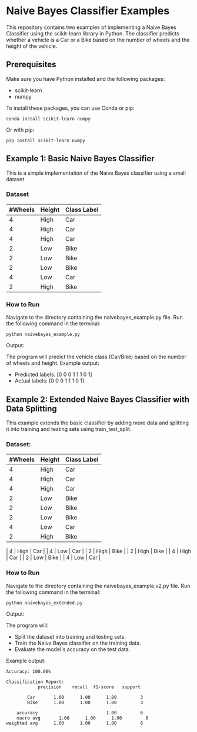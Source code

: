 # Naive Bayes Classifier Examples

This repository contains two examples of implementing a Naive Bayes Classifier using the scikit-learn library in Python. The classifier predicts whether a vehicle is a Car or a Bike based on the number of wheels and the height of the vehicle.

## Prerequisites

Make sure you have Python installed and the following packages:

* scikit-learn
* numpy

To install these packages, you can use Conda or pip:

```
conda install scikit-learn numpy

```
Or with pip:

```
pip install scikit-learn numpy

```

## Example 1: Basic Naive Bayes Classifier

This is a simple implementation of the Naive Bayes classifier using a small dataset.

### Dataset

| #Wheels | Height | Class Label |
|---------|--------|-------------|
| 4       | High   | Car         |
| 4       | High   | Car         |
| 4       | High   | Car         |
| 2       | Low    | Bike        |
| 2       | Low    | Bike        |
| 2       | Low    | Bike        |
| 4       | Low    | Car         |
| 2       | High   | Bike        |


### How to Run

Navigate to the directory containing the naivebayes_example.py file. Run the following command in the terminal:

```
python naivebayes_example.py

```
Output:

The program will predict the vehicle class (Car/Bike) based on the number of wheels and height. Example output:

* Predicted labels: [0 0 0 1 1 1 0 1]
* Actual labels: [0 0 0 1 1 1 0 1]

## Example 2: Extended Naive Bayes Classifier with Data Splitting

This example extends the basic classifier by adding more data and splitting it into training and testing sets using train_test_split.

### Dataset:

| #Wheels | Height | Class Label |
|---------|--------|-------------|
| 4       | High   | Car         |
| 4       | High   | Car         |
| 4       | High   | Car         |
| 2       | Low    | Bike        |
| 2       | Low    | Bike        |
| 2       | Low    | Bike        |
| 4       | Low    | Car         |
| 2       | High   | Bike        |

| 4       | High   | Car         |
| 4       | Low    | Car         |
| 2       | High   | Bike        |
| 2       | High   | Bike        |
| 4       | High   | Car         |
| 2       | Low    | Bike        |
| 4       | Low    | Car         |

### How to Run

Navigate to the directory containing the naivebayes_example.v2.py file. Run the following command in the terminal:

```
python naivebayes_extended.py

```
Output:

The program will:

* Split the dataset into training and testing sets.
* Train the Naive Bayes classifier on the training data.
* Evaluate the model's accuracy on the test data.

Example output:

    Accuracy: 100.00%

    Classification Report:
                precision    recall  f1-score   support

            Car       1.00      1.00      1.00         3
            Bike      1.00      1.00      1.00         3

        accuracy                          1.00         6
        macro avg       1.00      1.00      1.00         6
    weighted avg      1.00      1.00      1.00         6